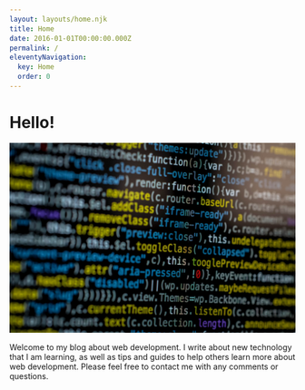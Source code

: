 ```yaml
---
layout: layouts/home.njk
title: Home
date: 2016-01-01T00:00:00.000Z
permalink: /
eleventyNavigation:
  key: Home
  order: 0
---
```

# **Hello!**

![code](/static/img/pexels-markus-spiske-1089440-min.jpeg)

Welcome to my blog about web development. I write about new technology that I am learning, as well as tips and guides to help others learn more about web development. Please feel free to contact me with any comments or questions.